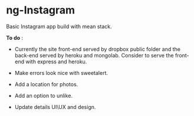 
ng-Instagram
============

Basic Instagram app build with mean stack.

**To do** :

- Currently the site front-end served by dropbox public folder and the back-end served by heroku and mongolab. Consider to serve the front-end with express and heroku.

- Make errors look nice with sweetalert.

- Add a location for photos.

- Add an option to unlike.

- Update details UI\UX and design.
